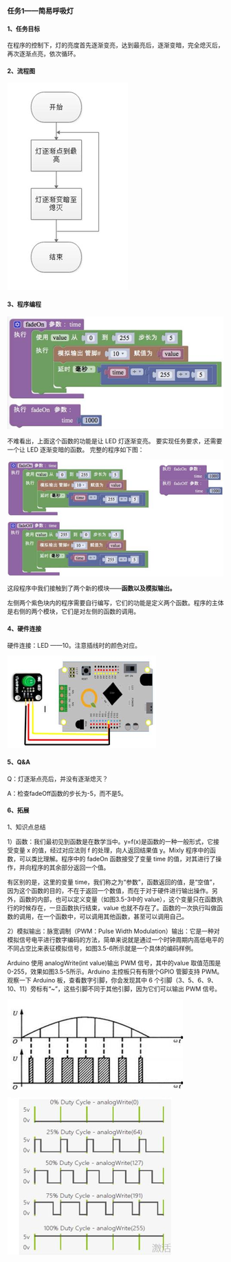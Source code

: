 ### 任务1——简易呼吸灯

#### 1、任务目标

在程序的控制下，灯的亮度首先逐渐变亮，达到最亮后，逐渐变暗，完全熄灭后，再次逐渐点亮，依次循环。

#### 2、流程图

![图3.5-1](/assets/image246.jpg)

#### 3、程序编程

![图3.5-2](/assets/image248.jpg)

不难看出，上面这个函数的功能是让 LED 灯逐渐变亮。 要实现任务要求，还需要一个让 LED 逐渐变暗的函数。 完整的程序如下图：

![图3.5-3](/assets/image250.jpg)

这段程序中我们接触到了两个新的模块——**函数以及模拟输出。**

左侧两个紫色块内的程序需要自行编写，它们的功能是定义两个函数。程序的主体是右侧的两个模块，它们是对左侧的函数的调用。

#### 4、硬件连接

硬件连接：LED ——10。注意插线时的颜色对应。

![图3.5-4](/assets/image252.jpg)

#### 5、Q&A

Q：灯逐渐点亮后，并没有逐渐熄灭？

A：检查fadeOff函数的步长为-5，而不是5。

#### 6、拓展

1、知识点总结

1）函数：我们最初见到函数是在数学当中。y=f(x)是函数的一种一般形式，它接受变量 x 的值，经过对应法则 f 的处理，向人返回结果值 y。Mixly 程序中的函数，可以类比理解。程序中的 fadeOn 函数接受了变量 time 的值，对其进行了操作，并向程序的其余部分返回一个值。

有区别的是，这里的变量 time，我们称之为“参数”，函数返回的值，是“空值”，因为这个函数的目的，不在于返回一个数值，而在于对于硬件进行输出操作。另外，函数的内部，也可以定义变量（如图3.5-3中的 value），这个变量只在函数执行的时候存在，一旦函数执行结束，value 也就不存在了。函数的一次执行叫做函数的调用，在一个函数中，可以调用其他函数，甚至可以调用自己。

2）模拟输出：脉宽调制（PWM：Pulse Width Modulation）输出：它是一种对模拟信号电平进行数字编码的方法，简单来说就是通过一个时钟周期内高低电平的不同占空比来表征模拟信号，如图3.5-6所示就是一个具体的编码样例。

Arduino 使用 analogWrite(int value)输出 PWM 信号，其中的value 取值范围是 0-255，效果如图3.5-5所示。Arduino 主控板只有有限个GPIO 管脚支持 PWM。观察一下 Arduino 板，查看数字引脚，你会发现其中 6 个引脚（3、5、6、9、10、11）旁标有“~”，这些引脚不同于其他引脚，因为它们可以输出 PWM 信号。

![图3.5-5](/assets/image254.jpg)

![图3.5-6](/assets/image255.jpg)


